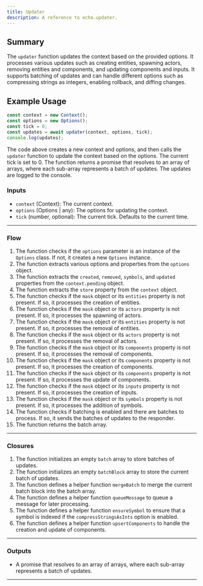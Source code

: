```yaml
---
title: Updater
description: A reference to echo.updater.
---
```


## Summary

The `updater` function updates the context based on the provided options. It processes various updates such as creating entities, spawning actors, removing entities and components, and updating components and inputs. It supports batching of updates and can handle different options such as compressing strings as integers, enabling rollback, and diffing changes.

## Example Usage

```javascript
const context = new Context();
const options = new Options();
const tick = 0;
const updates = await updater(context, options, tick);
console.log(updates);
```

The code above creates a new context and options, and then calls the `updater` function to update the context based on the options. The current tick is set to 0. The function returns a promise that resolves to an array of arrays, where each sub-array represents a batch of updates. The updates are logged to the console.

### Inputs

- `context` (Context): The current context.
- `options` (Options | any): The options for updating the context.
- `tick` (number, optional): The current tick. Defaults to the current time.

___

### Flow

1. The function checks if the `options` parameter is an instance of the `Options` class. If not, it creates a new `Options` instance.
2. The function extracts various options and properties from the `options` object.
3. The function extracts the `created`, `removed`, `symbols`, and `updated` properties from the `context.pending` object.
4. The function extracts the `store` property from the `context` object.
5. The function checks if the `mask` object or its `entities` property is not present. If so, it processes the creation of entities.
6. The function checks if the `mask` object or its `actors` property is not present. If so, it processes the spawning of actors.
7. The function checks if the `mask` object or its `entities` property is not present. If so, it processes the removal of entities.
8. The function checks if the `mask` object or its `actors` property is not present. If so, it processes the removal of actors.
9. The function checks if the `mask` object or its `components` property is not present. If so, it processes the removal of components.
10. The function checks if the `mask` object or its `components` property is not present. If so, it processes the creation of components.
11. The function checks if the `mask` object or its `components` property is not present. If so, it processes the update of components.
12. The function checks if the `mask` object or its `inputs` property is not present. If so, it processes the creation of inputs.
13. The function checks if the `mask` object or its `symbols` property is not present. If so, it processes the addition of symbols.
14. The function checks if batching is enabled and there are batches to process. If so, it sends the batches of updates to the responder.
15. The function returns the batch array.

___

### Closures

1. The function initializes an empty `batch` array to store batches of updates.
2. The function initializes an empty `batchBlock` array to store the current batch of updates.
3. The function defines a helper function `mergeBatch` to merge the current batch block into the batch array.
4. The function defines a helper function `queueMessage` to queue a message for later processing.
5. The function defines a helper function `ensureSymbol` to ensure that a symbol is indexed if the `compressStringsAsInts` option is enabled.
6. The function defines a helper function `upsertComponents` to handle the creation and update of components.

___

### Outputs

- A promise that resolves to an array of arrays, where each sub-array represents a batch of updates.

___

